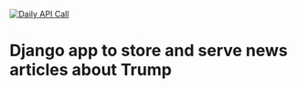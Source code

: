[![Daily API Call](https://github.com/ristoxxx/trumpDjango/actions/workflows/dailyapicall.yml/badge.svg)](https://github.com/ristoxxx/trumpDjango/actions/workflows/dailyapicall.yml)
# Django app to store and serve news articles about Trump
 
